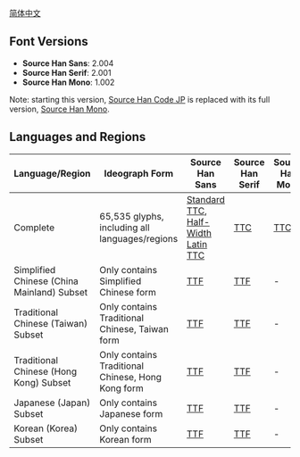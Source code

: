 [简体中文](README.md)

## Font Versions

* **Source Han Sans**: 2.004
* **Source Han Serif**: 2.001
* **Source Han Mono**: 1.002

Note: starting this version, [Source Han Code JP](https://github.com/adobe-fonts/source-han-code-jp) is replaced with its full version, [Source Han Mono](https://github.com/adobe-fonts/source-han-mono).


## Languages and Regions

| Language/Region                            | Ideograph Form                                    | Source Han Sans                                                                                                                                                                                                                                            | Source Han Serif                                                                                                  | Source Han Mono                                                                                                |
|--------------------------------------------|---------------------------------------------------|------------------------------------------------------------------------------------------------------------------------------------------------------------------------------------------------------------------------------------------------------------|-------------------------------------------------------------------------------------------------------------------|----------------------------------------------------------------------------------------------------------------|
| Complete                                   | 65,535 glyphs, including all languages/regions    | [Standard TTC](https://github.com/Pal3love/Source-Han-TrueType/releases/download/2.004-2.001-1.002-R/SourceHanSans.zip), [Half-Width Latin TTC](https://github.com/Pal3love/Source-Han-TrueType/releases/download/2.004-2.001-1.002-R/SourceHanSansHW.zip) | [TTC](https://github.com/Pal3love/Source-Han-TrueType/releases/download/2.004-2.001-1.002-R/SourceHanSerif.zip)   | [TTC](https://github.com/Pal3love/Source-Han-TrueType/releases/download/2.004-2.001-1.002-R/SourceHanMono.zip) |
| Simplified Chinese (China Mainland) Subset | Only contains Simplified Chinese form             | [TTF](https://github.com/Pal3love/Source-Han-TrueType/releases/download/2.004-2.001-1.002-R/SourceHanSansCN.zip)                                                                                                                                           | [TTF](https://github.com/Pal3love/Source-Han-TrueType/releases/download/2.004-2.001-1.002-R/SourceHanSerifCN.zip) | -                                                                                                              |
| Traditional Chinese (Taiwan) Subset        | Only contains Traditional Chinese, Taiwan form    | [TTF](https://github.com/Pal3love/Source-Han-TrueType/releases/download/2.004-2.001-1.002-R/SourceHanSansTW.zip)                                                                                                                                           | [TTF](https://github.com/Pal3love/Source-Han-TrueType/releases/download/2.004-2.001-1.002-R/SourceHanSerifTW.zip) | -                                                                                                              |
| Traditional Chinese (Hong Kong) Subset     | Only contains Traditional Chinese, Hong Kong form | [TTF](https://github.com/Pal3love/Source-Han-TrueType/releases/download/2.004-2.001-1.002-R/SourceHanSansHK.zip)                                                                                                                                           | [TTF](https://github.com/Pal3love/Source-Han-TrueType/releases/download/2.004-2.001-1.002-R/SourceHanSerifHK.zip) | -                                                                                                              |
| Japanese (Japan) Subset                    | Only contains Japanese form                       | [TTF](https://github.com/Pal3love/Source-Han-TrueType/releases/download/2.004-2.001-1.002-R/SourceHanSansJP.zip)                                                                                                                                           | [TTF](https://github.com/Pal3love/Source-Han-TrueType/releases/download/2.004-2.001-1.002-R/SourceHanSerifJP.zip) | -                                                                                                              |
| Korean (Korea) Subset                      | Only contains Korean form                         | [TTF](https://github.com/Pal3love/Source-Han-TrueType/releases/download/2.004-2.001-1.002-R/SourceHanSansKR.zip)                                                                                                                                           | [TTF](https://github.com/Pal3love/Source-Han-TrueType/releases/download/2.004-2.001-1.002-R/SourceHanSerifKR.zip) | -                                                                                                              |
